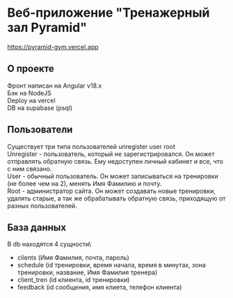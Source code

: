 # Веб-приложение "Тренажерный зал Pyramid"
https://pyramid-gym.vercel.app

## О проекте
Фронт написан на Angular v18.x\
Бэк на NodeJS\
Deploy на vercel\
DB на supabase (psql)

## Пользователи
Существует три типа пользователей unregister user root\
Unregister - пользователь, который не зарегистрировался. Он может отправлять обратную связь. Ему недоступен личный кабинет и все, что с ним связано.\
User - обычный пользователь. Он может записываться на тренировки (не более чем на 2), менять Имя Фамилию и почту.\
Root - администратор сайта. Он может создавать новые тренировки, удалять старые, а так же обрабатывать обратную связь, приходящую от разных пользователей.

## База данных
В db находятся 4 сущности\
- clients (Имя Фамилия, почта, пароль)
- schedule (id тренировки, время начала, время в минутах, зона тренировки, название, Имя Фамилия тренера)
- client_tren (id клиента, id тренировки)
- feedback (id сообщения, имя клиета, телефон клиента)
